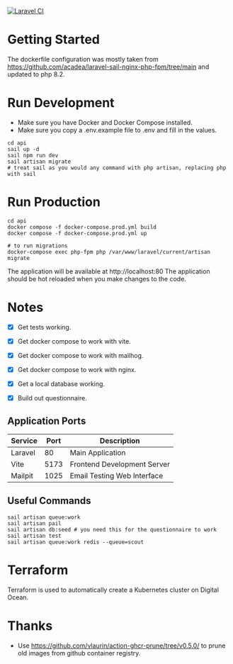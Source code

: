
[![Laravel CI](https://github.com/ajn123/BreakfastClub/actions/workflows/ci.yml/badge.svg)](https://github.com/ajn123/BreakfastClub/actions/workflows/ci.yml)


# Getting Started 

The dockerfile configuration was mostly taken from https://github.com/acadea/laravel-sail-nginx-php-fpm/tree/main
and updated to php 8.2.


# Run Development
- Make sure you have Docker and Docker Compose installed.
- Make sure you copy a .env.example file to .env and fill in the values.
```
cd api
sail up -d
sail npm run dev
sail artisan migrate
# treat sail as you would any command with php artisan, replacing php with sail
```

# Run Production
```
cd api
docker compose -f docker-compose.prod.yml build
docker compose -f docker-compose.prod.yml up

# to run migrations
docker-compose exec php-fpm php /var/www/laravel/current/artisan migrate 
```
The application will be available at http://localhost:80
The application should be hot reloaded when you make changes to the code.

# Notes

- [x] Get tests working.
- [x] Get docker compose to work with vite.
- [x] Get docker compose to work with mailhog.
- [x] Get docker compose to work with nginx.
- [x] Get a local database working.
- [x] Build out questionnaire.



## Application Ports

| Service    | Port  | Description                               |
|------------|-------|-------------------------------------------|
| Laravel    | 80    | Main Application                      |
| Vite       | 5173  | Frontend Development Server               |
| Mailpit    | 1025  | Email Testing Web Interface               |


## Useful Commands
```
sail artisan queue:work
sail artisan pail
sail artisan db:seed # you need this for the questionnaire to work
sail artisan test
sail artisan queue:work redis --queue=scout
```


# Terraform
Terraform is used to automatically create a Kubernetes cluster on Digital Ocean.


# Thanks
- Use https://github.com/vlaurin/action-ghcr-prune/tree/v0.5.0/ to prune old images from github container registry.